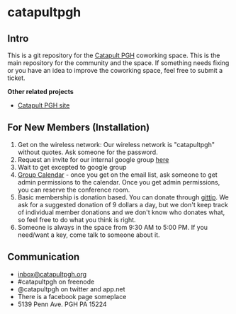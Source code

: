 # catapultpgh

## Intro
This is a git repository for the [Catapult PGH][4] coworking space. This is the main repository for the community and the space. If something needs fixing or you have an idea to improve the coworking space, feel free to submit a ticket.

**Other related projects**

- [Catapult PGH site][1]


## For New Members (Installation)

1. Get on the wireless network: Our wireless network is "catapultpgh" without quotes. Ask someone for the password.
2. Request an invite for our internal google group [here][2]
3. Wait to get excepted to google group
4. [Group Calendar][3] - once you get on the email list, ask someone to get admin permissions to the calendar. Once you get admin permissions, you can reserve the conference room.
5. Basic membership is donation based. You can donate through [gittip][5]. We ask for a suggested donation of 9 dollars a day, but we don't keep track of individual member donations and we don't know who donates what, so feel free to do what you think is right.
6. Someone is always in the space from 9:30 AM to 5:00 PM. If you need/want a key, come talk to someone about it.

## Communication
- inbox@catapultpgh.org
- #catapultpgh on freenode
- @catapultpgh on twitter and app.net
- There is a facebook page someplace
- 5139 Penn Ave. PGH PA 15224

[1]: https://github.com/catapultpgh/catapultpgh-site
[2]: https://groups.google.com/d/forum/catapultpgh
[3]: http://www.google.com/calendar/embed?src=uubi2gppen4ia1dmc0op342pac%40group.calendar.google.com&ctz=America/New_York
[4]: http://catapultpgh.org
[5]: https://www.gittip.com/catapultpgh/
